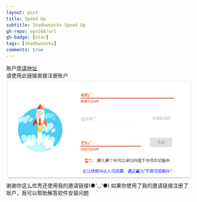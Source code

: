 ```yaml
---
layout: post
title: Speed Up
subtitle: Shadowsocks Speed Up
gh-repo: vpn168/url
gh-badge: [star]
tags: [shadowsocks]
comments: true
---
```

账户[申请地址](https://www.yunkly.com/home/ref/8278528127)  
请使用此链接直接注册账户
![register](/img/speedup/register.png)  
谢谢你这么优秀还使用我的邀请链接(●'◡'●)
如果你使用了我的邀请链接注册了账户，我可以帮助解答软件安装问题
